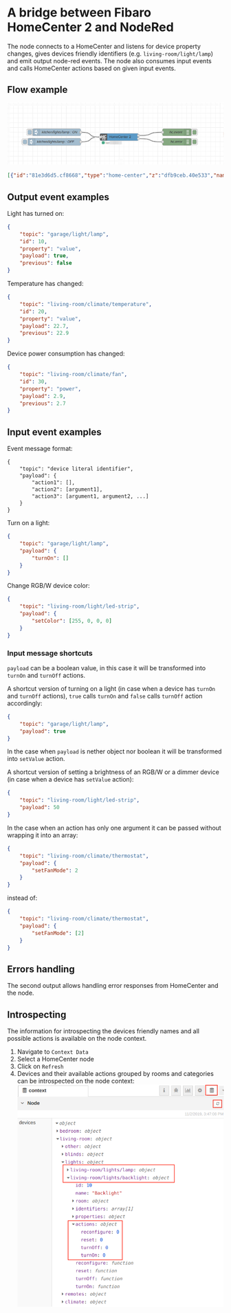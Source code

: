 # A bridge between Fibaro HomeCenter 2 and NodeRed

The node connects to a HomeCenter and listens for device property changes, gives devices  friendly identifiers (e.g. `living-room/light/lamp`) and emit output node-red events.
The node also consumes input events and calls HomeCenter actions based on given input events. 

## Flow example
![nodered ui sidebar tabs](https://raw.githubusercontent.com/inwaar/node-red-contrib-fibaro-hc2-bridge/master/images/flow.png)

```json
[{"id":"81e3d6d5.cf8668","type":"home-center","z":"dfb9ceb.40e533","name":"HomeCenter 2","device":"","x":460,"y":100,"wires":[["6375721b.5dd3bc"],["54ad8d6d.220454"]]},{"id":"6375721b.5dd3bc","type":"debug","z":"dfb9ceb.40e533","name":"hc.event","active":true,"tosidebar":true,"console":false,"tostatus":false,"complete":"true","targetType":"full","x":700,"y":80,"wires":[]},{"id":"54ad8d6d.220454","type":"debug","z":"dfb9ceb.40e533","name":"hc.error","active":true,"tosidebar":true,"console":false,"tostatus":false,"complete":"true","targetType":"full","x":700,"y":120,"wires":[]},{"id":"6dbacab5.56a1a4","type":"inject","z":"dfb9ceb.40e533","name":"kitchen/lights/lamp : OFF","topic":"kitchen/lights/lamp","payload":"false","payloadType":"bool","repeat":"","crontab":"","once":false,"onceDelay":0.1,"x":190,"y":120,"wires":[["81e3d6d5.cf8668"]]},{"id":"5de166ca.8e9998","type":"inject","z":"dfb9ceb.40e533","name":"kitchen/lights/lamp : ON","topic":"kitchen/lights/lamp","payload":"true","payloadType":"bool","repeat":"","crontab":"","once":false,"onceDelay":0.1,"x":200,"y":80,"wires":[["81e3d6d5.cf8668"]]}]
```

## Output event examples

Light has turned on:
```json
{
    "topic": "garage/light/lamp",
    "id": 10,
    "property": "value",
    "payload": true,
    "previous": false
}
```

Temperature has changed:
```json
{
    "topic": "living-room/climate/temperature",
    "id": 20,
    "property": "value",
    "payload": 22.7,
    "previous": 22.9
}
```

Device power consumption has changed:
```json
{
    "topic": "living-room/climate/fan",
    "id": 30,
    "property": "power",
    "payload": 2.9,
    "previous": 2.7
}
```

## Input event examples

Event message format:
```
{
    "topic": "device literal identifier",
    "payload": {
        "action1": [],
        "action2": [argument1],
        "action3": [argument1, argument2, ...]
    }
}
```

 Turn on a light:
```json
{
    "topic": "garage/light/lamp",
    "payload": {
        "turnOn": []
    }
}
```

Change RGB/W device color:
```json
{
    "topic": "living-room/light/led-strip",
    "payload": {
        "setColor": [255, 0, 0, 0]
    }
}
```

### Input message shortcuts
`payload` can be a boolean value, in this case it will be transformed into `turnOn` and `turnOff` actions.

A shortcut version of turning on a light (in case when a device has `turnOn` and `turnOff` actions), `true` calls `turnOn` and `false` calls `turnOff` action accordingly:

```json
{
    "topic": "garage/light/lamp",
    "payload": true
}
```
In the case when `payload` is nether object nor boolean it will be transformed into `setValue` action. 

A shortcut version of setting a brightness of an RGB/W or a dimmer device (in case when a device has `setValue` action):

```json
{
    "topic": "living-room/light/led-strip",
    "payload": 50
}
```

In the case when an action has only one argument it can be passed without wrapping it into an array:
```json
{
    "topic": "living-room/climate/thermostat",
    "payload": {
        "setFanMode": 2    
    } 
}
```
instead of:
```json
{
    "topic": "living-room/climate/thermostat",
    "payload": {
        "setFanMode": [2]    
    } 
}
```

## Errors handling
The second output allows handling error responses from HomeCenter and the node.

## Introspecting
The information for introspecting the devices friendly names and all possible actions is available on the node context.
1) Navigate to `Context Data`
2) Select a HomeCenter node
3) Click on `Refresh` 
4) Devices and their available actions grouped by rooms and categories can be introspected on the node context: ![nodered ui sidebar tabs](https://github.com/inwaar/node-red-contrib-fibaro-hc2-bridge/raw/master/images/introspecting.png)
